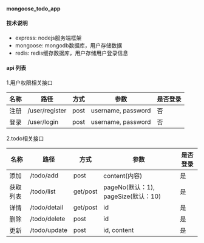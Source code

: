 #### mongoose_todo_app

#### 技术说明
- express: nodejs服务端框架
- mongoose: mongodb数据库，用户存储数据
- redis: redis缓存数据库，用户存储用户登录信息

#### api 列表
1.用户权限相关接口

| 名称 | 路径 | 方式 | 参数 |  是否登录 |
| --- | ---     | ---     | ---     | ---  |
| 注册 | /user/register | post | username, password | 否 |
| 登录 | /user/login | post | username, password | 否 |

2.todo相关接口

| 名称| 路径 | 方式 | 参数 | 是否登录 |
| --- | ---  | --- | ---  | ---    |
| 添加 | /todo/add | post | content(内容) | 是 |
| 获取列表 | /todo/list | get/post | pageNo(默认：1), pageSize(默认：10) | 是 |
| 详情 | /todo/detail | get/post | id | 是 |
| 删除 | /todo/delete | post | id | 是 |
| 更新 | /todo/update | post | id, content | 是 |